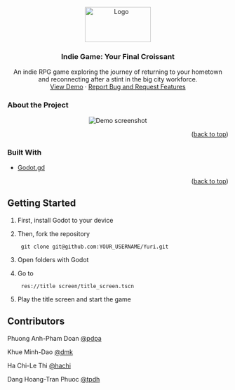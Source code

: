 <br />
<div align="center">
    <img src="![5tcwov](https://github.com/PhuongAnh2212/Yuri/assets/119726597/dbfccf93-729c-47a0-84f1-45667d9e17dd)
" alt="Logo" width="150" height="80">


<h3 align="center">Indie Game: Your Final Croissant</h3>

  <p align="center">
    An indie RPG game exploring the journey of returning to your hometown and reconnecting after a stint in the big city workforce.
    <br />
    <a href="https://phanhphanhphanh.itch.io/your-final-croissant">View Demo</a>
    ·
    <a href="https://forms.gle/jDcLwMfghXA5geiq6">Report Bug and Request Features</a>
  </p>
</div>

<!-- ABOUT THE PROJECT -->

### About the Project

<p align="center">
  <img alt="Demo screenshot" src="![itch demo](https://github.com/PhuongAnh2212/Yuri/assets/119726597/7cf081df-0e1d-46e9-8208-766d049d630b)
">
</p>
<p align="right">(<a href="#readme-top">back to top</a>)</p>

### Built With

* [Godot.gd](https://godotengine.org/)

<p align="right">(<a href="#readme-top">back to top</a>)</p>

<!-- GETTING STARTED -->
## Getting Started

1. First, install Godot to your device


2. Then, fork the repository
   
        git clone git@github.com:YOUR_USERNAME/Yuri.git

3. Open folders with Godot


4. Go to

        res://title screen/title_screen.tscn

5. Play the title screen and start the game


## Contributors

Phuong Anh-Pham Doan
[@pdpa](https://github.com/PhuongAnh2212)

Khue Minh-Dao
[@dmk](https://github.com/KhueDao29)

Ha Chi-Le Thi
[@hachi](https://github.com/natsun08)

Dang Hoang-Tran Phuoc
[@tpdh](https://github.com/mnymkr)

